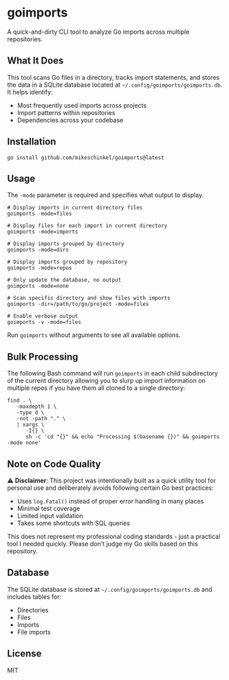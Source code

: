 # goimports

A quick-and-dirty CLI tool to analyze Go imports across multiple repositories.

## What It Does

This tool scans Go files in a directory, tracks import statements, and stores the data in a SQLite database located at `~/.config/goimports/goimports.db`. It helps identify:

- Most frequently used imports across projects
- Import patterns within repositories
- Dependencies across your codebase

## Installation

```
go install github.com/mikeschinkel/goimports@latest
```

## Usage

The `-mode` parameter is required and specifies what output to display.

```
# Display imports in current directory files
goimports -mode=files

# Display files for each import in current directory
goimports -mode=imports

# Display imports grouped by directory
goimports -mode=dirs

# Display imports grouped by repository
goimports -mode=repos

# Only update the database, no output
goimports -mode=none

# Scan specific directory and show files with imports
goimports -dir=/path/to/go/project -mode=files

# Enable verbose output
goimports -v -mode=files
```

Run `goimports` without arguments to see all available options.

## Bulk Processing
The following Bash command will run `goimports` in each child subdirectory of the current directory allowing you to slurp up import information on multiple repos if you have them all cloned to a single directory:

```shell
find . \
   -maxdepth 1 \
   -type d \
   -not -path "." \
   | xargs \
      -I{} \
      sh -c 'cd "{}" && echo "Processing $(basename {})" && goimports -mode none'
```

## Note on Code Quality

⚠️ **Disclaimer**: This project was intentionally built as a quick utility tool for personal use and deliberately avoids following certain Go best practices:

- Uses `log.Fatal()` instead of proper error handling in many places
- Minimal test coverage
- Limited input validation
- Takes some shortcuts with SQL queries

This does not represent my professional coding standards - just a practical tool I needed quickly. Please don't judge my Go skills based on this repository.

## Database

The SQLite database is stored at `~/.config/goimports/goimports.db` and includes tables for:
- Directories
- Files
- Imports
- File imports

## License

MIT